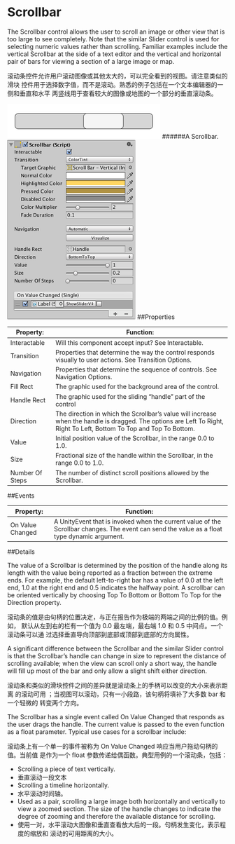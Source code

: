 # Scrollbar

The Scrollbar control allows the user to scroll an image or other view that is too large to see completely. Note that the similar Slider control is used for selecting numeric values rather than scrolling. Familiar examples include the vertical Scrollbar at the side of a text editor and the vertical and horizontal pair of bars for viewing a section of a large image or map.

滚动条控件允许用户滚动图像或其他太大的，可以完全看到的视图。请注意类似的滑块 控件用于选择数字值，而不是滚动。熟悉的例子包括在一个文本编辑器的一侧和垂直和水平 两竖线用于查看较大的图像或地图的一个部分的垂直滚动条。 

![](Main/UI_ScrollbarExample.png)
######A Scrollbar.
![](Main/UI_ScrollBarInspector.png)
##Properties

| Property:	 | Function: |
| -- | -- |
| Interactable	 | Will this component accept input? See Interactable. |
| Transition	 | Properties that determine the way the control responds visually to user actions. See Transition Options. |
| Navigation	 | Properties that determine the sequence of controls. See Navigation Options. |
| Fill Rect	 | The graphic used for the background area of the control. |
| Handle Rect	 | The graphic used for the sliding “handle” part of the control |
| Direction	 | The direction in which the Scrollbar’s value will increase when the handle is dragged. The options are Left To Right, Right To Left, Bottom To Top and Top To Bottom. |
| Value	 | Initial position value of the Scrollbar, in the range 0.0 to 1.0. |
| Size	 | Fractional size of the handle within the Scrollbar, in the range 0.0 to 1.0. |
| Number Of Steps	 | The number of distinct scroll positions allowed by the Scrollbar. |
##Events

| Property:	 | Function: |
| -- | -- |
| On Value Changed	 | A UnityEvent that is invoked when the current value of the Scrollbar changes. The event can send the value as a float type dynamic argument. |
##Details

The value of a Scrollbar is determined by the position of the handle along its length with the value being reported as a fraction between the extreme ends. For example, the default left-to-right bar has a value of 0.0 at the left end, 1.0 at the right end and 0.5 indicates the halfway point. A scrollbar can be oriented vertically by choosing Top To Bottom or Bottom To Top for the Direction property.

滚动条的值是由句柄的位置决定，与正在报告作为极端的两端之间的比例的值。例如， 默认从左到右的栏有一个值为 0.0 最左端，最右端 1.0 和 0.5 中间点。一个滚动条可以通 过选择垂直导向顶部到底部或顶部到底部的方向属性。 

A significant difference between the Scrollbar and the similar Slider control is that the Scrollbar’s handle can change in size to represent the distance of scrolling available; when the view can scroll only a short way, the handle will fill up most of the bar and only allow a slight shift either direction.

滚动条和类似的滑块控件之间的差异就是滚动条上的手柄可以改变的大小来表示距离 的滚动可用 ；当视图可以滚动，只有一小段路，该句柄将填补了大多数 bar 和一个轻微的 转变两个方向。 

The Scrollbar has a single event called On Value Changed that responds as the user drags the handle. The current value is passed to the even function as a float parameter. Typical use cases for a scrollbar include:

滚动条上有一个单一的事件被称为 On Value Changed 响应当用户拖动句柄的值。当前值 是作为一个 float 参数传递给偶函数。典型用例的一个滚动条，包括： 

* Scrolling a piece of text vertically.
* 垂直滚动一段文本
* Scrolling a timeline horizontally.
* 水平滚动时间轴。 
* Used as a pair, scrolling a large image both horizontally and vertically to view a zoomed section. The size of the handle changes to indicate the degree of zooming and therefore the available distance for scrolling.
* 使用一对，水平滚动大图像和垂直查看放大后的一段。句柄发生变化，表示程度的缩放和 滚动的可用距离的大小。
